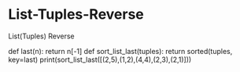 # List-Tuples-Reverse
List(Tuples) Reverse

def last(n): return n[-1]
def sort_list_last(tuples):
    return sorted(tuples, key=last)
print(sort_list_last([(2,5),(1,2),(4,4),(2,3),(2,1)]))
